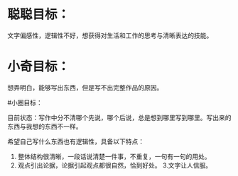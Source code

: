# 聪聪目标：

文字偏感性，逻辑性不好，想获得对生活和工作的思考与清晰表达的技能。

# 小奇目标：

想弄明白，能够写出东西，但是写不出完整作品的原因。


#小圈目标：

目前状态：写作中分不清哪个先说，哪个后说，总是想到哪里写到哪里。写出来的东西与我想的东西不一样。

希望自己写什么东西也有逻辑性，具备以下特点：        
1. 整体结构很清晰，一段话说清楚一件事，不重复，一句有一句的用处。
2. 观点引出论据，论据引起观点都很自然，恰到好处。
3.文字让人信服。
